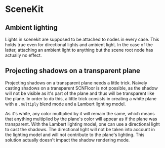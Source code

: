 SceneKit
===============

## Ambient lighting

Lights in scenekit are supposed to be attached to nodes in every case. This holds true even for directional lights and ambient light.
In the case of the latter, attaching an ambient light to anything but the scene root node has actually no effect. 


## Projecting shadows on a transparent plane

Projecting shadows on a transparent plane needs a little trick. Naively casting shadows on a transparent SCNFloor is not possible, as 
the shadow will not be visible as it's part of the plane and thus will be transparent like the plane. In order to do this, a little trick
consists in creating a white plane with a `.multiply` blend mode and a Lambert lighting model. 

As it's white, any color multiplied by it will remain the same, which means that anything multiplied by the plane's color will appear 
as if the plane was transparent.
With the Lambert lighting model, one can use a directional light to cast the shadows. The directional light will not be taken into account
in the lighting model and will not contribute to the plane's lighting.
This solution actually doesn't impact the shadow rendering mode.

